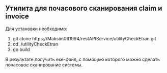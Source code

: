 ## Утилита для почасового сканирования claim и invoice

Для установки необходимо:
1. git clone https://Maksim061994/restAPIService/utilityCheckEtran.git
2. cd ./utilityCheckEtran
3. go build

В результате получить exe-файл, с помощью которого можно сделать почасовое сканирование системы.